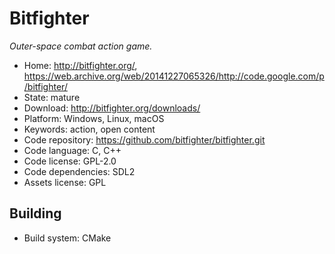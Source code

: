 # Bitfighter

_Outer-space combat action game._

- Home: http://bitfighter.org/, https://web.archive.org/web/20141227065326/http://code.google.com/p/bitfighter/
- State: mature
- Download: http://bitfighter.org/downloads/
- Platform: Windows, Linux, macOS
- Keywords: action, open content
- Code repository: https://github.com/bitfighter/bitfighter.git
- Code language: C, C++
- Code license: GPL-2.0
- Code dependencies: SDL2
- Assets license: GPL

## Building

- Build system: CMake
